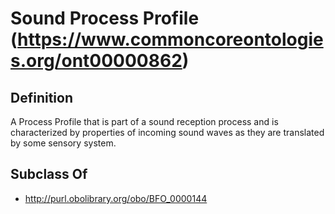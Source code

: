 # Sound Process Profile (https://www.commoncoreontologies.org/ont00000862)

## Definition
A Process Profile that is part of a sound reception process and is characterized by properties of incoming sound waves as they are translated by some sensory system.

## Subclass Of
- http://purl.obolibrary.org/obo/BFO_0000144

